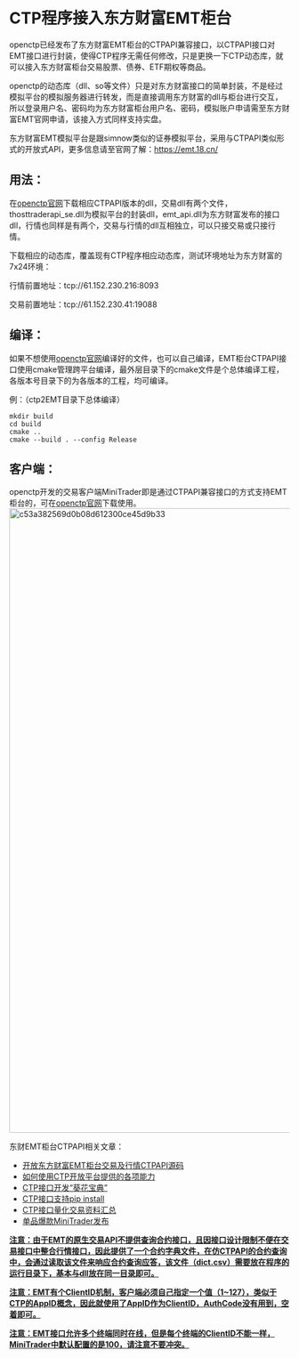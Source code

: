 # CTP程序接入东方财富EMT柜台

openctp已经发布了东方财富EMT柜台的CTPAPI兼容接口，以CTPAPI接口对EMT接口进行封装，使得CTP程序无需任何修改，只是更换一下CTP动态库，就可以接入东方财富柜台交易股票、债券、ETF期权等商品。

openctp的动态库（dll、so等文件）只是对东方财富接口的简单封装，不是经过模拟平台的模拟服务器进行转发，而是直接调用东方财富的dll与柜台进行交互，所以登录用户名、密码均为东方财富柜台用户名、密码，模拟账户申请需至东方财富EMT官网申请，该接入方式同样支持实盘。

东方财富EMT模拟平台是跟simnow类似的证券模拟平台，采用与CTPAPI类似形式的开放式API，更多信息请至官网了解：https://emt.18.cn/

## 用法：
在[openctp官网](http://www.openctp.cn/)下载相应CTPAPI版本的dll，交易dll有两个文件，thosttraderapi_se.dll为模拟平台的封装dll，emt_api.dll为东方财富发布的接口dll，行情也同样是有两个，交易与行情的dll互相独立，可以只接交易或只接行情。

下载相应的动态库，覆盖现有CTP程序相应动态库，测试环境地址为东方财富的7x24环境：

行情前置地址：tcp://61.152.230.216:8093

交易前置地址：tcp://61.152.230.41:19088

## 编译：

如果不想使用[openctp官网](http://www.openctp.cn/)编译好的文件，也可以自己编译，EMT柜台CTPAPI接口使用cmake管理跨平台编译，最外层目录下的cmake文件是个总体编译工程，各版本号目录下的为各版本的工程，均可编译。

例：（ctp2EMT目录下总体编译）
```shell
mkdir build
cd build
cmake ..
cmake --build . --config Release
```

## 客户端：
openctp开发的交易客户端MiniTrader即是通过CTPAPI兼容接口的方式支持EMT柜台的，可在[openctp官网](http://www.openctp.cn/)下载使用。
<img width="1123" alt="c53a382569d0b08d612300ce45d9b33" src="https://github.com/openctp/openctp/assets/83346523/e2b24920-8b7e-4485-a168-3d5200d7cdef">

东财EMT柜台CTPAPI相关文章：
- [开放东方财富EMT柜台交易及行情CTPAPI源码](https://mp.weixin.qq.com/s?__biz=Mzk0ODI0NDE2Ng==&mid=2247485041&idx=1&sn=190e03398e60a6dc5d6056593aa701d6&chksm=c36bddd8f41c54ce2455e944b8cf9b0e44266f28b79f9591f48cc7ce8b2d8cd3260d77a0aedb&token=494867293&lang=zh_CN#rd)
- [如何使用CTP开放平台提供的各项能力](https://mp.weixin.qq.com/s?__biz=Mzk0ODI0NDE2Ng==&mid=2247484094&idx=1&sn=97bd791622333886260bf767bea40db1&chksm=c36bd917f41c50016b676b5f5b11f899aea889cd9b10e6724c7fee0ad443f31351f87ff5a4d2&token=1790747698&lang=zh_CN#rd)
- [CTP接口开发“葵花宝典”](https://zhuanlan.zhihu.com/p/397359483)
- [CTP接口支持pip install](https://zhuanlan.zhihu.com/p/622959788)
- [CTP接口量化交易资料汇总](https://zhuanlan.zhihu.com/p/607325008)
- [单品爆款MiniTrader发布](https://mp.weixin.qq.com/s?__biz=Mzk0ODI0NDE2Ng==&mid=2247485197&idx=1&sn=a57ec6389f785473a80954bfaf8d4eb1&chksm=c36bdca4f41c55b265bfa993433eae50a32a8e0219fdd0b2952573744adbd45863eaabea0195&token=494867293&lang=zh_CN#rd)

**<u>注意：由于EMT的原生交易API不提供查询合约接口，且因接口设计限制不便在交易接口中整合行情接口，因此提供了一个合约字典文件，在仿CTPAPI的合约查询中，会通过读取该文件来响应合约查询应答，该文件（dict.csv）需要放在程序的运行目录下，基本与dll放在同一目录即可。</u>**

**<u>注意：EMT有个ClientID机制，客户端必须自己指定一个值（1~127），类似于CTP的AppID概念，因此就使用了AppID作为ClientID，AuthCode没有用到，空着即可。</u>**

**<u>注意：EMT接口允许多个终端同时在线，但是每个终端的ClientID不能一样，MiniTrader中默认配置的是100，请注意不要冲突。</u>**
